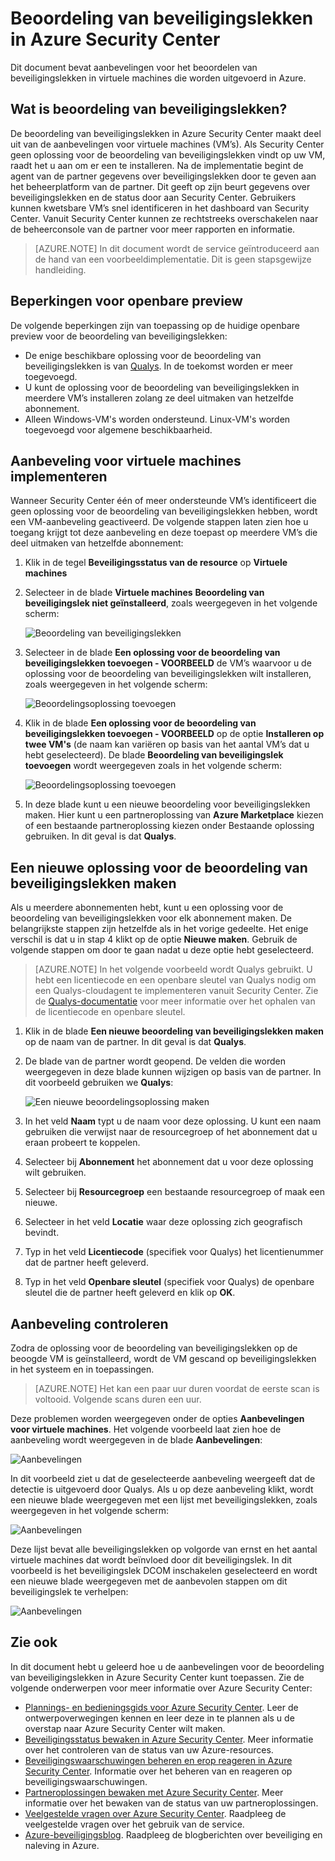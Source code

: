 <properties
   pageTitle="Beoordeling van beveiligingslekken in Azure Security Center | Microsoft Azure"
   description="Dit document bevat aanbevelingen in Azure Security Center waarmee u uw virtuele machines beveiligt door een oplossing voor het beoordelen van beveiligingslekken te installeren."
   services="security-center"
   documentationCenter="na"
   authors="YuriDio"
   manager="swadhwa"
   editor=""/>

<tags
   ms.service="security-center"
   ms.devlang="na"
   ms.topic="hero-article"
   ms.tgt_pltfrm="na"
   ms.workload="na"
   ms.date="09/27/2016"
   ms.author="yurid"/>


# Beoordeling van beveiligingslekken in Azure Security Center
Dit document bevat aanbevelingen voor het beoordelen van beveiligingslekken in virtuele machines die worden uitgevoerd in Azure.

## Wat is beoordeling van beveiligingslekken?

De beoordeling van beveiligingslekken in Azure Security Center maakt deel uit van de aanbevelingen voor virtuele machines (VM’s). Als Security Center geen oplossing voor de beoordeling van beveiligingslekken vindt op uw VM, raadt het u aan om er een te installeren. Na de implementatie begint de agent van de partner gegevens over beveiligingslekken door te geven aan het beheerplatform van de partner. Dit geeft op zijn beurt gegevens over beveiligingslekken en de status door aan Security Center. Gebruikers kunnen kwetsbare VM’s snel identificeren in het dashboard van Security Center. Vanuit Security Center kunnen ze rechtstreeks overschakelen naar de beheerconsole van de partner voor meer rapporten en informatie.

> [AZURE.NOTE] In dit document wordt de service geïntroduceerd aan de hand van een voorbeeldimplementatie. Dit is geen stapsgewijze handleiding.

## Beperkingen voor openbare preview

De volgende beperkingen zijn van toepassing op de huidige openbare preview voor de beoordeling van beveiligingslekken:

- De enige beschikbare oplossing voor de beoordeling van beveiligingslekken is van [Qualys](https://www.qualys.com/lp/azure). In de toekomst worden er meer toegevoegd.
- U kunt de oplossing voor de beoordeling van beveiligingslekken in meerdere VM’s installeren zolang ze deel uitmaken van hetzelfde abonnement.
- Alleen Windows-VM's worden ondersteund. Linux-VM's worden toegevoegd voor algemene beschikbaarheid.


## Aanbeveling voor virtuele machines implementeren

Wanneer Security Center één of meer ondersteunde VM’s identificeert die geen oplossing voor de beoordeling van beveiligingslekken hebben, wordt een VM-aanbeveling geactiveerd. De volgende stappen laten zien hoe u toegang krijgt tot deze aanbeveling en deze toepast op meerdere VM’s die deel uitmaken van hetzelfde abonnement:

1. Klik in de tegel **Beveiligingsstatus van de resource** op **Virtuele machines**
2. Selecteer in de blade **Virtuele machines** **Beoordeling van beveiligingslek niet geïnstalleerd**, zoals weergegeven in het volgende scherm:

    ![Beoordeling van beveiligingslekken](./media/security-center-vulnerability-assessment-recommendations/security-center-vulnerability-assessment-fig1.png)

3. Selecteer in de blade **Een oplossing voor de beoordeling van beveiligingslekken toevoegen - VOORBEELD** de VM’s waarvoor u de oplossing voor de beoordeling van beveiligingslekken wilt installeren, zoals weergegeven in het volgende scherm:

    ![Beoordelingsoplossing toevoegen](./media/security-center-vulnerability-assessment-recommendations/security-center-vulnerability-assessment-fig2.png)

4. Klik in de blade **Een oplossing voor de beoordeling van beveiligingslekken toevoegen - VOORBEELD** op de optie **Installeren op twee VM's** (de naam kan variëren op basis van het aantal VM’s dat u hebt geselecteerd). De blade **Beoordeling van beveiligingslek toevoegen** wordt weergegeven zoals in het volgende scherm:

    ![Beoordelingsoplossing toevoegen](./media/security-center-vulnerability-assessment-recommendations/security-center-vulnerability-assessment-fig3.png)

5. In deze blade kunt u een nieuwe beoordeling voor beveiligingslekken maken. Hier kunt u een partneroplossing van **Azure Marketplace** kiezen of een bestaande partneroplossing kiezen onder Bestaande oplossing gebruiken. In dit geval is dat **Qualys**.

## Een nieuwe oplossing voor de beoordeling van beveiligingslekken maken

Als u meerdere abonnementen hebt, kunt u een oplossing voor de beoordeling van beveiligingslekken voor elk abonnement maken. De belangrijkste stappen zijn hetzelfde als in het vorige gedeelte. Het enige verschil is dat u in stap 4 klikt op de optie **Nieuwe maken**. Gebruik de volgende stappen om door te gaan nadat u deze optie hebt geselecteerd.

> [AZURE.NOTE] In het volgende voorbeeld wordt Qualys gebruikt. U hebt een licentiecode en een openbare sleutel van Qualys nodig om een Qualys-cloudagent te implementeren vanuit Security Center. Zie de [Qualys-documentatie](https://community.qualys.com/docs/DOC-5823-deploying-qualys-cloud-agents-from-microsoft-azure-security-center) voor meer informatie over het ophalen van de licentiecode en openbare sleutel.

1. Klik in de blade **Een nieuwe beoordeling van beveiligingslekken maken** op de naam van de partner. In dit geval is dat **Qualys**.
2. De blade van de partner wordt geopend. De velden die worden weergegeven in deze blade kunnen wijzigen op basis van de partner. In dit voorbeeld gebruiken we **Qualys**:

    ![Een nieuwe beoordelingsoplossing maken](./media/security-center-vulnerability-assessment-recommendations/security-center-vulnerability-assessment-fig7.png)

3. In het veld **Naam** typt u de naam voor deze oplossing. U kunt een naam gebruiken die verwijst naar de resourcegroep of het abonnement dat u eraan probeert te koppelen.
4. Selecteer bij **Abonnement** het abonnement dat u voor deze oplossing wilt gebruiken.
5. Selecteer bij **Resourcegroep** een bestaande resourcegroep of maak een nieuwe.
6. Selecteer in het veld **Locatie** waar deze oplossing zich geografisch bevindt.
7. Typ in het veld **Licentiecode** (specifiek voor Qualys) het licentienummer dat de partner heeft geleverd.
8. Typ in het veld **Openbare sleutel** (specifiek voor Qualys) de openbare sleutel die de partner heeft geleverd en klik op **OK**.

## Aanbeveling controleren

Zodra de oplossing voor de beoordeling van beveiligingslekken op de beoogde VM is geïnstalleerd, wordt de VM gescand op beveiligingslekken in het systeem en in toepassingen.

> [AZURE.NOTE] Het kan een paar uur duren voordat de eerste scan is voltooid. Volgende scans duren een uur.

Deze problemen worden weergegeven onder de opties **Aanbevelingen voor virtuele machines**. Het volgende voorbeeld laat zien hoe de aanbeveling wordt weergegeven in de blade **Aanbevelingen**:

![Aanbevelingen](./media/security-center-vulnerability-assessment-recommendations/security-center-vulnerability-assessment-fig4.png)

In dit voorbeeld ziet u dat de geselecteerde aanbeveling weergeeft dat de detectie is uitgevoerd door Qualys. Als u op deze aanbeveling klikt, wordt een nieuwe blade weergegeven met een lijst met beveiligingslekken, zoals weergegeven in het volgende scherm:

![Aanbevelingen](./media/security-center-vulnerability-assessment-recommendations/security-center-vulnerability-assessment-fig5.png)

Deze lijst bevat alle beveiligingslekken op volgorde van ernst en het aantal virtuele machines dat wordt beïnvloed door dit beveiligingslek. In dit voorbeeld is het beveiligingslek DCOM inschakelen geselecteerd en wordt een nieuwe blade weergegeven met de aanbevolen stappen om dit beveiligingslek te verhelpen:

![Aanbevelingen](./media/security-center-vulnerability-assessment-recommendations/security-center-vulnerability-assessment-fig6.png)


## Zie ook

In dit document hebt u geleerd hoe u de aanbevelingen voor de beoordeling van beveiligingslekken in Azure Security Center kunt toepassen. Zie de volgende onderwerpen voor meer informatie over Azure Security Center:

- [Plannings- en bedieningsgids voor Azure Security Center](security-center-planning-and-operations-guide.md). Leer de ontwerpoverwegingen kennen en leer deze in te plannen als u de overstap naar Azure Security Center wilt maken.
- [Beveiligingsstatus bewaken in Azure Security Center](security-center-monitoring.md). Meer informatie over het controleren van de status van uw Azure-resources.
- [Beveiligingswaarschuwingen beheren en erop reageren in Azure Security Center](security-center-managing-and-responding-alerts.md). Informatie over het beheren van en reageren op beveiligingswaarschuwingen.
- [Partneroplossingen bewaken met Azure Security Center](security-center-partner-solutions.md). Meer informatie over het bewaken van de status van uw partneroplossingen.
- [Veelgestelde vragen over Azure Security Center](security-center-faq.md). Raadpleeg de veelgestelde vragen over het gebruik van de service.
- [Azure-beveiligingsblog](http://blogs.msdn.com/b/azuresecurity/). Raadpleeg de blogberichten over beveiliging en naleving in Azure.



<!--HONumber=Sep16_HO4-->


